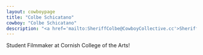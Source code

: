```yaml
---
layout: cowboypage
title: "Colbe Schicatano"
cowboy: "Colbe Schicatano"
description: "<a href='mailto:SheriffColbe@CowboyCollective.cc'>SheriffColbe@CowboyCollective.cc</a>"
---
```

Student Filmmaker at Cornish College of the Arts!
